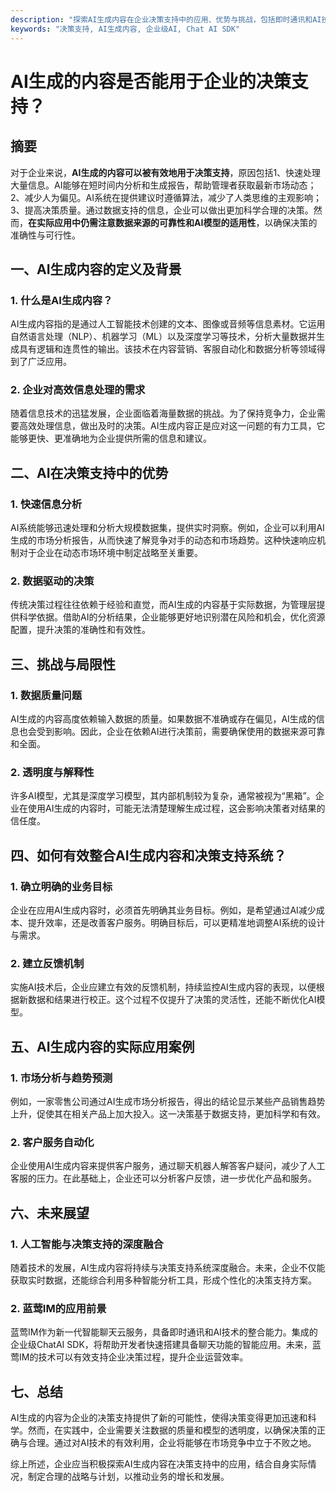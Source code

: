 ```yaml
---
description: "探索AI生成内容在企业决策支持中的应用、优势与挑战，包括即时通讯和AI技术整合的潜力。"
keywords: "决策支持, AI生成内容, 企业级AI, Chat AI SDK"
---
```

# AI生成的内容是否能用于企业的决策支持？

## 摘要

对于企业来说，**AI生成的内容可以被有效地用于决策支持**，原因包括1、快速处理大量信息。AI能够在短时间内分析和生成报告，帮助管理者获取最新市场动态；2、减少人为偏见。AI系统在提供建议时遵循算法，减少了人类思维的主观影响；3、提高决策质量。通过数据支持的信息，企业可以做出更加科学合理的决策。然而，**在实际应用中仍需注意数据来源的可靠性和AI模型的适用性**，以确保决策的准确性与可行性。

## 一、AI生成内容的定义及背景

### 1. 什么是AI生成内容？

AI生成内容指的是通过人工智能技术创建的文本、图像或音频等信息素材。它运用自然语言处理（NLP）、机器学习（ML）以及深度学习等技术，分析大量数据并生成具有逻辑和连贯性的输出。该技术在内容营销、客服自动化和数据分析等领域得到了广泛应用。

### 2. 企业对高效信息处理的需求

随着信息技术的迅猛发展，企业面临着海量数据的挑战。为了保持竞争力，企业需要高效处理信息，做出及时的决策。AI生成内容正是应对这一问题的有力工具，它能够更快、更准确地为企业提供所需的信息和建议。

## 二、AI在决策支持中的优势

### 1. 快速信息分析

AI系统能够迅速处理和分析大规模数据集，提供实时洞察。例如，企业可以利用AI生成的市场分析报告，从而快速了解竞争对手的动态和市场趋势。这种快速响应机制对于企业在动态市场环境中制定战略至关重要。

### 2. 数据驱动的决策

传统决策过程往往依赖于经验和直觉，而AI生成的内容基于实际数据，为管理层提供科学依据。借助AI的分析结果，企业能够更好地识别潜在风险和机会，优化资源配置，提升决策的准确性和有效性。

## 三、挑战与局限性

### 1. 数据质量问题

AI生成的内容高度依赖输入数据的质量。如果数据不准确或存在偏见，AI生成的信息也会受到影响。因此，企业在依赖AI进行决策前，需要确保使用的数据来源可靠和全面。

### 2. 透明度与解释性

许多AI模型，尤其是深度学习模型，其内部机制较为复杂，通常被视为“黑箱”。企业在使用AI生成的内容时，可能无法清楚理解生成过程，这会影响决策者对结果的信任度。

## 四、如何有效整合AI生成内容和决策支持系统？

### 1. 确立明确的业务目标

企业在应用AI生成内容时，必须首先明确其业务目标。例如，是希望通过AI减少成本、提升效率，还是改善客户服务。明确目标后，可以更精准地调整AI系统的设计与需求。

### 2. 建立反馈机制

实施AI技术后，企业应建立有效的反馈机制，持续监控AI生成内容的表现，以便根据新数据和结果进行校正。这个过程不仅提升了决策的灵活性，还能不断优化AI模型。

## 五、AI生成内容的实际应用案例

### 1. 市场分析与趋势预测

例如，一家零售公司通过AI生成市场分析报告，得出的结论显示某些产品销售趋势上升，促使其在相关产品上加大投入。这一决策基于数据支持，更加科学和有效。

### 2. 客户服务自动化

企业使用AI生成内容来提供客户服务，通过聊天机器人解答客户疑问，减少了人工客服的压力。在此基础上，企业还可以分析客户反馈，进一步优化产品和服务。

## 六、未来展望

### 1. 人工智能与决策支持的深度融合

随着技术的发展，AI生成内容将持续与决策支持系统深度融合。未来，企业不仅能获取实时数据，还能综合利用多种智能分析工具，形成个性化的决策支持方案。

### 2. 蓝莺IM的应用前景

蓝莺IM作为新一代智能聊天云服务，具备即时通讯和AI技术的整合能力。集成的企业级ChatAI SDK，将帮助开发者快速搭建具备聊天功能的智能应用。未来，蓝莺IM的技术可以有效支持企业决策过程，提升企业运营效率。

## 七、总结

AI生成的内容为企业的决策支持提供了新的可能性，使得决策变得更加迅速和科学。然而，在实践中，企业需要关注数据的质量和模型的透明度，以确保决策的正确与合理。通过对AI技术的有效利用，企业将能够在市场竞争中立于不败之地。 

综上所述，企业应当积极探索AI生成内容在决策支持中的应用，结合自身实际情况，制定合理的战略与计划，以推动业务的增长和发展。
